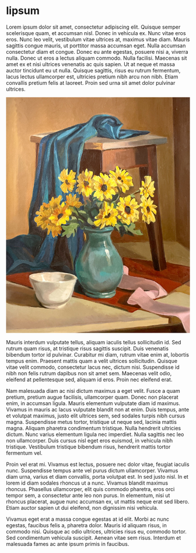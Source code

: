 # lipsum

Lorem ipsum dolor sit amet, consectetur adipiscing elit. Quisque semper scelerisque quam, et accumsan nisl. Donec in vehicula ex. Nunc vitae eros eros. Nunc leo velit, vestibulum vitae ultrices at, maximus vitae diam. Mauris sagittis congue mauris, ut porttitor massa accumsan eget. Nulla accumsan consectetur diam et congue. Donec eu ante egestas, posuere nisi a, viverra nulla. Donec ut eros a lectus aliquam commodo. Nulla facilisi. Maecenas sit amet ex et nisi ultrices venenatis ac quis sapien. Ut at neque et massa auctor tincidunt eu ut nulla. Quisque sagittis, risus eu rutrum fermentum, lacus lectus ullamcorper est, ultricies pretium nibh arcu non nibh. Etiam convallis pretium felis at laoreet. Proin sed urna sit amet dolor pulvinar ultrices.

![](tableau.jpg)

Mauris interdum vulputate tellus, aliquam iaculis tellus sollicitudin id. Sed rutrum quam risus, at tristique risus sagittis suscipit. Duis venenatis bibendum tortor id pulvinar. Curabitur mi diam, rutrum vitae enim at, lobortis tempus enim. Praesent mattis quam a velit ultrices sollicitudin. Quisque vitae velit commodo, consectetur lacus nec, dictum nisi. Suspendisse id nibh non felis rutrum dapibus non sit amet sem. Maecenas velit odio, eleifend at pellentesque sed, aliquam id eros. Proin nec eleifend erat.

Nam malesuada diam ac nisi dictum maximus a eget velit. Fusce a quam pretium, pretium augue facilisis, ullamcorper quam. Donec non placerat enim, in accumsan ligula. Mauris elementum vulputate diam id maximus. Vivamus in mauris ac lacus vulputate blandit non at enim. Duis tempus, ante et volutpat maximus, justo elit ultrices sem, sed sodales turpis nibh cursus magna. Suspendisse metus tortor, tristique ut neque sed, lacinia mattis magna. Aliquam pharetra condimentum tristique. Nulla hendrerit ultricies dictum. Nunc varius elementum ligula nec imperdiet. Nulla sagittis nec leo non ullamcorper. Duis cursus nisl eget eros euismod, in vehicula nibh tristique. Vestibulum tristique bibendum risus, hendrerit mattis tortor fermentum vel.

Proin vel erat mi. Vivamus est lectus, posuere nec dolor vitae, feugiat iaculis nunc. Suspendisse tempus ante vel purus dictum ullamcorper. Vivamus diam urna, varius et diam convallis, porta volutpat est. In sed justo nisl. In et lorem id diam sodales rhoncus ut a nunc. Vivamus blandit maximus rhoncus. Phasellus ullamcorper, elit quis commodo pharetra, eros orci tempor sem, a consectetur ante leo non purus. In elementum, nisi ut rhoncus placerat, augue nunc accumsan ex, ut mattis neque erat sed libero. Etiam auctor sapien ut dui eleifend, non dignissim nisi vehicula.

Vivamus eget erat a massa congue egestas at id elit. Morbi ac nunc egestas, faucibus felis a, pharetra dolor. Mauris id aliquam risus, in commodo nisi. Quisque ac odio ultrices, ultricies risus eu, commodo tortor. Sed condimentum vehicula suscipit. Aenean vitae sem risus. Interdum et malesuada fames ac ante ipsum primis in faucibus.